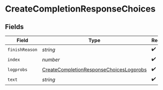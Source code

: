 # CreateCompletionResponseChoices


## Fields

| Field                                                                                                     | Type                                                                                                      | Required                                                                                                  | Description                                                                                               |
| --------------------------------------------------------------------------------------------------------- | --------------------------------------------------------------------------------------------------------- | --------------------------------------------------------------------------------------------------------- | --------------------------------------------------------------------------------------------------------- |
| `finishReason`                                                                                            | *string*                                                                                                  | :heavy_check_mark:                                                                                        | N/A                                                                                                       |
| `index`                                                                                                   | *number*                                                                                                  | :heavy_check_mark:                                                                                        | N/A                                                                                                       |
| `logprobs`                                                                                                | [CreateCompletionResponseChoicesLogprobs](../../models/shared/createcompletionresponsechoiceslogprobs.md) | :heavy_check_mark:                                                                                        | N/A                                                                                                       |
| `text`                                                                                                    | *string*                                                                                                  | :heavy_check_mark:                                                                                        | N/A                                                                                                       |